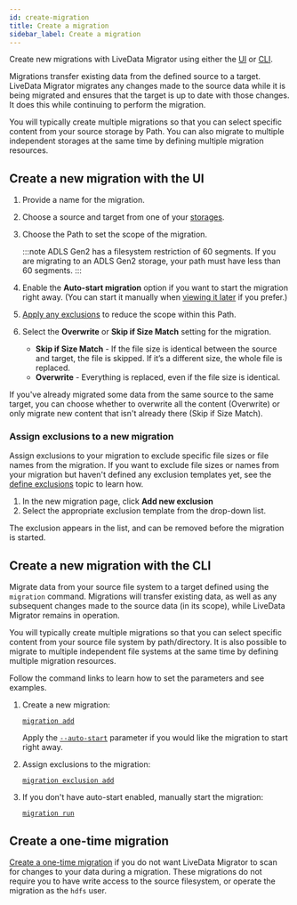 ```yaml
---
id: create-migration
title: Create a migration
sidebar_label: Create a migration
---
```


Create new migrations with LiveData Migrator using either the [UI](#create-a-new-migration-with-the-ui) or [CLI](#create-a-new-migration-with-the-cli).

Migrations transfer existing data from the defined source to a target. LiveData Migrator migrates any changes made to the source data while it is being migrated and ensures that the target is up to date with those changes. It does this while continuing to perform the migration.

You will typically create multiple migrations so that you can select specific content from your source storage by Path. You can also migrate to multiple independent storages at the same time by defining multiple migration resources.

## Create a new migration with the UI

1. Provide a name for the migration.
1. Choose a source and target from one of your [storages](./configure-storage.md).
1. Choose the Path to set the scope of the migration.

    :::note
    ADLS Gen2 has a filesystem restriction of 60 segments. If you are migrating to an ADLS Gen2 storage, your path must have less than 60 segments.
    :::

1. Enable the **Auto-start migration** option if you want to start the migration right away. (You can start it manually when [viewing it later](./manage-migrations.md#manage-migrations-with-the-ui) if you prefer.)
1. [Apply any exclusions](#assign-exclusions-to-a-new-migration) to reduce the scope within this Path.
1. Select the **Overwrite** or **Skip if Size Match** setting for the migration.  
   * **Skip if Size Match** - If the file size is identical between the source and target, the file is skipped. If it’s a different size, the whole file is replaced.
   * **Overwrite** - Everything is replaced, even if the file size is identical.

If you've already migrated some data from the same source to the same target, you can choose whether to overwrite all the content (Overwrite) or only migrate new content that isn't already there (Skip if Size Match).

### Assign exclusions to a new migration

Assign exclusions to your migration to exclude specific file sizes or file names from the migration. If you want to exclude file sizes or names from your migration but haven't defined any exclusion templates yet, see the [define exclusions](./configure-exclusions.md) topic to learn how.

1. In the new migration page, click **Add new exclusion**
1. Select the appropriate exclusion template from the drop-down list.

The exclusion appears in the list, and can be removed before the migration is started.

## Create a new migration with the CLI

Migrate data from your source file system to a target defined using the `migration` command. Migrations will transfer existing data, as well as any subsequent changes made to the source data (in its scope), while LiveData Migrator remains in operation.

You will typically create multiple migrations so that you can select specific content from your source file system by path/directory. It is also possible to migrate to multiple independent file systems at the same time by defining multiple migration resources.

Follow the command links to learn how to set the parameters and see examples.

1. Create a new migration:

   [`migration add`](./command-reference.md#migration-add)

   Apply the [`--auto-start`](./command-reference.md#optional-parameters-5) parameter if you would like the migration to start right away.

1. Assign exclusions to the migration:

    [`migration exclusion add`](./command-reference.md#migration-exclusion-add)

1. If you don't have auto-start enabled, manually start the migration:

   [`migration run`](./command-reference.md#migration-run)


## Create a one-time migration

[Create a one-time migration](./one-time-migration.md) if you do not want LiveData Migrator to scan for changes to your data during a migration. These migrations do not require you to have write access to the source filesystem, or operate the migration as the `hdfs` user.
